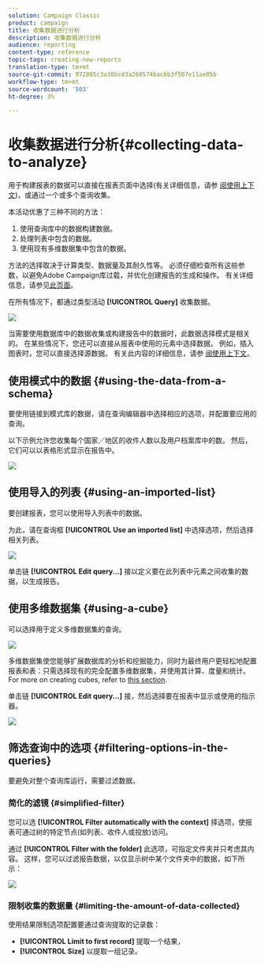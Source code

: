 ```yaml
---
solution: Campaign Classic
product: campaign
title: 收集数据进行分析
description: 收集数据进行分析
audience: reporting
content-type: reference
topic-tags: creating-new-reports
translation-type: tm+mt
source-git-commit: 972885c3a38bcd3a260574bacbb3f507e11ae05b
workflow-type: tm+mt
source-wordcount: '503'
ht-degree: 3%

---
```



# 收集数据进行分析{#collecting-data-to-analyze}

用于构建报表的数据可以直接在报表页面中选择(有关详细信息，请参 [阅使用上下文](../../reporting/using/using-the-context.md))，或通过一个或多个查询收集。

本活动优惠了三种不同的方法：

1. 使用查询库中的数据构建数据。
1. 处理列表中包含的数据。
1. 使用现有多维数据集中包含的数据。

方法的选择取决于计算类型、数据量及其耐久性等。 必须仔细检查所有这些参数，以避免Adobe Campaign库过载，并优化创建报告的生成和操作。 有关详细信息，请参见[此页面](../../reporting/using/best-practices.md#optimizing-report-creation)。

在所有情况下，都通过类型活动 **[!UICONTROL Query]** 收集数据。

![](assets/reporting_query_edit.png)

当需要使用数据库中的数据收集或构建报告中的数据时，此数据选择模式是相关的。 在某些情况下，您还可以直接从报表中使用的元素中选择数据。 例如，插入图表时，您可以直接选择源数据。 有关此内容的详细信息，请参 [阅使用上下文](../../reporting/using/using-the-context.md)。

## 使用模式中的数据 {#using-the-data-from-a-schema}

要使用链接到模式库的数据，请在查询编辑器中选择相应的选项，并配置要应用的查询。

以下示例允许您收集每个国家／地区的收件人数以及用户档案库中的数。 然后，它们可以以表格形式显示在报告中。

![](assets/reporting_query_from_schema.png)

## 使用导入的列表 {#using-an-imported-list}

要创建报表，您可以使用导入列表中的数据。

为此，请在查询框 **[!UICONTROL Use an imported list]** 中选择选项，然后选择相关列表。

![](assets/reporting_query_from_list.png)

单击链 **[!UICONTROL Edit query...]** 接以定义要在此列表中元素之间收集的数据，以生成报告。

## 使用多维数据集 {#using-a-cube}

可以选择用于定义多维数据集的查询。

![](assets/reporting_query_from_cube.png)

多维数据集使您能够扩展数据库的分析和挖掘能力，同时为最终用户更轻松地配置报表和表：只需选择现有的完全配置多维数据集，并使用其计算、度量和统计。 For more on creating cubes, refer to [this section](../../reporting/using/about-cubes.md).

单击链 **[!UICONTROL Edit query...]** 接，然后选择要在报表中显示或使用的指示器。

![](assets/reporting_query_from_cube_edit_query.png)

## 筛选查询中的选项 {#filtering-options-in-the-queries}

要避免对整个查询库运行，需要过滤数据。

### 简化的滤镜 {#simplified-filter}

您可以选 **[!UICONTROL Filter automatically with the context]** 择选项，使报表可通过树的特定节点(如列表、收件人或投放)访问。

通过 **[!UICONTROL Filter with the folder]** 此选项，可指定文件夹并只考虑其内容。 这样，您可以过滤报告数据，以仅显示树中某个文件夹中的数据，如下所示：

![](assets/reporting_control_folder.png)

### 限制收集的数据量 {#limiting-the-amount-of-data-collected}

使用结果限制选项配置要通过查询提取的记录数：

* **[!UICONTROL Limit to first record]** 提取一个结果，
* **[!UICONTROL Size]** 以提取一组记录。


